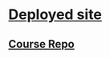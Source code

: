 # [Deployed site](https://assignment2-comp2068.herokuapp.com)

## [Course Repo](https://github.com/csc530/COMP2068)
